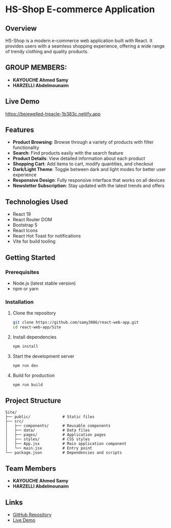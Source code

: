 # HS-Shop E-commerce Application

## Overview
HS-Shop is a modern e-commerce web application built with React. It provides users with a seamless shopping experience, offering a wide range of trendy clothing and quality products.
## GROUP MEMBERS:
- **KAYOUCHE Ahmed Samy**
- **HARZELLI Abdelmounaim**
## Live Demo
https://bejewelled-treacle-1b383c.netlify.app

## Features
- **Product Browsing**: Browse through a variety of products with filter functionality
- **Search**: Find products easily with the search feature
- **Product Details**: View detailed information about each product
- **Shopping Cart**: Add items to cart, modify quantities, and checkout
- **Dark/Light Theme**: Toggle between dark and light modes for better user experience
- **Responsive Design**: Fully responsive interface that works on all devices
- **Newsletter Subscription**: Stay updated with the latest trends and offers

## Technologies Used
- React 19
- React Router DOM
- Bootstrap 5
- React Icons
- React Hot Toast for notifications
- Vite for build tooling

## Getting Started

### Prerequisites
- Node.js (latest stable version)
- npm or yarn

### Installation
1. Clone the repository
   ```bash
   git clone https://github.com/samy3086/react-web-app.git
   cd react-web-app/Site
   ```

2. Install dependencies
   ```bash
   npm install
   ```

3. Start the development server
   ```bash
   npm run dev
   ```

4. Build for production
   ```bash
   npm run build
   ```

## Project Structure
```
Site/
├── public/              # Static files
├── src/
│   ├── components/      # Reusable components
│   ├── data/            # Data files
│   ├── pages/           # Application pages
│   ├── styles/          # CSS styles
│   ├── App.jsx          # Main application component
│   └── main.jsx         # Entry point
└── package.json         # Dependencies and scripts
```

## Team Members
- **KAYOUCHE Ahmed Samy**
- **HARZELLI Abdelmounaim**

## Links
- [GitHub Repository](https://github.com/samy3086/react-web-app)
- [Live Demo](https://bejewelled-treacle-1b383c.netlify.app)


